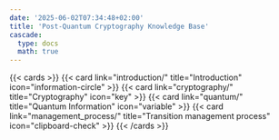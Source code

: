 ```yaml
---
date: '2025-06-02T07:34:48+02:00'
title: 'Post-Quantum Cryptography Knowledge Base'
cascade:
  type: docs
  math: true
---
```






{{< cards >}}
  {{< card link="introduction/" title="Introduction" icon="information-circle" >}}
    {{< card link="cryptography/" title="Cryptography" icon="key" >}}
    {{< card link="quantum/" title="Quantum Information" icon="variable" >}}
    {{< card link="management_process/" title="Transition management process" icon="clipboard-check" >}}
{{< /cards >}}